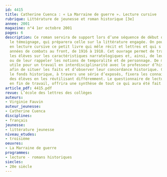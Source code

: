 ```yaml
---
id: 4415
title: Catherine Cuenca : « La Marraine de guerre ». Lecture cursive
rubrique: Littérature de jeunesse et roman historique [3e]
annee: 2001
magazine: n°4 1er octobre 2001
pages: 6
description: Ce roman servira de support lors d’une séquence de début d’année sur
  le témoignage, qui préparera celle sur la littérature engagée. On pourra donner
  en lecture cursive ce petit livre qui mêle récit et lettres et qui s’étend sur deux
  années de combats au front, de 1916 à 1918. Cet ouvrage permet de travailler avec
  les élèves sur les caractéristiques narratologiques et, ainsi, de leur expliquer
  ou de leur rappeler les notions de temporalité et de personnage. De même, il sera
  utile pour un travail en interdisciplinarité avec le professeur d’histoire-géographie,
  afin de situer les faits et d’observer leur concordance historique. Ce travail sur
  le fonds historique, à travers une série d’exposés, fixera les connaissances historiques
  des élèves en les réutilisant différemment. Le questionnaire de lecture, distribué
  en fin de travail, offrira une synthèse de tout ce qui aura été fait.
article_pdf: 4415.pdf
revue: L’école des lettres des collèges
auteurs:
- Virginie Fauvin
auteur_jeunesse:
- Catherine Cuenca
disciplines:
- français
jeunesse:
- littérature jeunesse
niveau_etudes:
- troisième
oeuvres:
- La Marraine de guerre
programmes:
- lecture - romans historiques
siecles:
- 20e siècle
---
```

